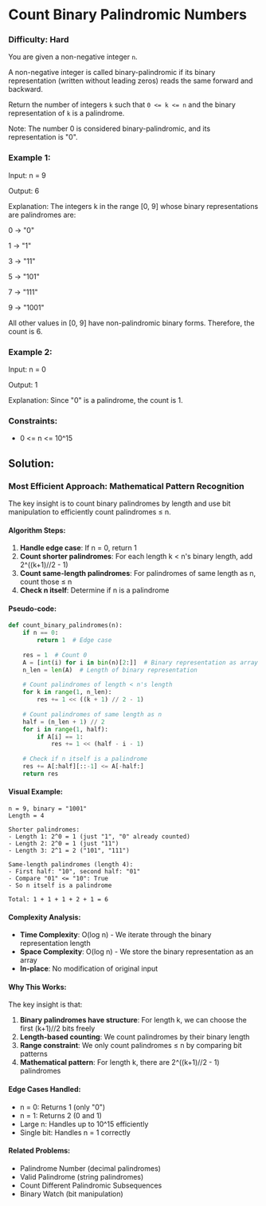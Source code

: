 # Count Binary Palindromic Numbers

### Difficulty: Hard

You are given a non-negative integer `n`.

A non-negative integer is called binary-palindromic if its binary representation (written without leading zeros) reads the same forward and backward.

Return the number of integers `k` such that `0 <= k <= n` and the binary representation of `k` is a palindrome.

Note: The number 0 is considered binary-palindromic, and its representation is "0".

### Example 1:

Input: n = 9

Output: 6

Explanation: The integers k in the range [0, 9] whose binary representations are palindromes are:

0 → "0"

1 → "1"

3 → "11"

5 → "101"

7 → "111"

9 → "1001"

All other values in [0, 9] have non-palindromic binary forms. Therefore, the count is 6.

### Example 2:

Input: n = 0

Output: 1

Explanation: Since "0" is a palindrome, the count is 1.

### Constraints:

- 0 <= n <= 10^15

## Solution:

### Most Efficient Approach: Mathematical Pattern Recognition

The key insight is to count binary palindromes by length and use bit manipulation to efficiently count palindromes ≤ n.

#### Algorithm Steps:
1. **Handle edge case**: If n = 0, return 1
2. **Count shorter palindromes**: For each length k < n's binary length, add 2^((k+1)//2 - 1)
3. **Count same-length palindromes**: For palindromes of same length as n, count those ≤ n
4. **Check n itself**: Determine if n is a palindrome

#### Pseudo-code:
```python
def count_binary_palindromes(n):
    if n == 0: 
        return 1  # Edge case
    
    res = 1  # Count 0
    A = [int(i) for i in bin(n)[2:]]  # Binary representation as array
    n_len = len(A)  # Length of binary representation
    
    # Count palindromes of length < n's length
    for k in range(1, n_len):
        res += 1 << ((k + 1) // 2 - 1)
    
    # Count palindromes of same length as n
    half = (n_len + 1) // 2
    for i in range(1, half):
        if A[i] == 1:
            res += 1 << (half - i - 1)
    
    # Check if n itself is a palindrome
    res += A[:half][::-1] <= A[-half:]
    return res
```

#### Visual Example:
```
n = 9, binary = "1001"
Length = 4

Shorter palindromes:
- Length 1: 2^0 = 1 (just "1", "0" already counted)
- Length 2: 2^0 = 1 (just "11")
- Length 3: 2^1 = 2 ("101", "111")

Same-length palindromes (length 4):
- First half: "10", second half: "01"
- Compare "01" <= "10": True
- So n itself is a palindrome

Total: 1 + 1 + 1 + 2 + 1 = 6
```

#### Complexity Analysis:
- **Time Complexity**: O(log n) - We iterate through the binary representation length
- **Space Complexity**: O(log n) - We store the binary representation as an array
- **In-place**: No modification of original input

#### Why This Works:
The key insight is that:
1. **Binary palindromes have structure**: For length k, we can choose the first (k+1)//2 bits freely
2. **Length-based counting**: We count palindromes by their binary length
3. **Range constraint**: We only count palindromes ≤ n by comparing bit patterns
4. **Mathematical pattern**: For length k, there are 2^((k+1)//2 - 1) palindromes

#### Edge Cases Handled:
- n = 0: Returns 1 (only "0")
- n = 1: Returns 2 (0 and 1)
- Large n: Handles up to 10^15 efficiently
- Single bit: Handles n = 1 correctly

#### Related Problems:
- Palindrome Number (decimal palindromes)
- Valid Palindrome (string palindromes)
- Count Different Palindromic Subsequences
- Binary Watch (bit manipulation)
